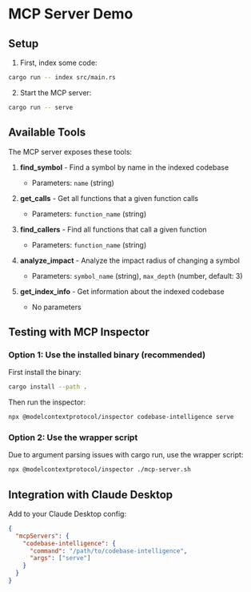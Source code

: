 # MCP Server Demo

## Setup

1. First, index some code:
```bash
cargo run -- index src/main.rs
```

2. Start the MCP server:
```bash
cargo run -- serve
```

## Available Tools

The MCP server exposes these tools:

1. **find_symbol** - Find a symbol by name in the indexed codebase
   - Parameters: `name` (string)

2. **get_calls** - Get all functions that a given function calls
   - Parameters: `function_name` (string)

3. **find_callers** - Find all functions that call a given function
   - Parameters: `function_name` (string)

4. **analyze_impact** - Analyze the impact radius of changing a symbol
   - Parameters: `symbol_name` (string), `max_depth` (number, default: 3)

5. **get_index_info** - Get information about the indexed codebase
   - No parameters

## Testing with MCP Inspector

### Option 1: Use the installed binary (recommended)

First install the binary:
```bash
cargo install --path .
```

Then run the inspector:
```bash
npx @modelcontextprotocol/inspector codebase-intelligence serve
```

### Option 2: Use the wrapper script

Due to argument parsing issues with cargo run, use the wrapper script:
```bash
npx @modelcontextprotocol/inspector ./mcp-server.sh
```

## Integration with Claude Desktop

Add to your Claude Desktop config:

```json
{
  "mcpServers": {
    "codebase-intelligence": {
      "command": "/path/to/codebase-intelligence",
      "args": ["serve"]
    }
  }
}
```